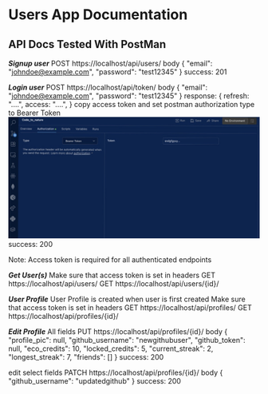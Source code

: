 # Users App Documentation

## API Docs Tested With PostMan
***Signup user***
POST https://localhost/api/users/
body
{
    "email": "johndoe@example.com",
    "password": "test12345"
}
success: 201

***Login user***
POST https://localhost/api/token/
body
{
    "email": "johndoe@example.com",
    "password": "test12345"
}
response: {
    refresh: "....",
    access: "....",
}
copy access token and set postman authorization type to Bearer Token
![Postman Bearer Token Example](screenshots/tokenexample.jpeg)
success: 200

Note: Access token is required for all authenticated endpoints

***Get User(s)***
Make sure that access token is set in headers
GET https://localhost/api/users/
GET https://localhost/api/users/{id}/

***User Profile***
User Profile is created when user is first created
Make sure that access token is set in headers
GET https://localhost/api/profiles/
GET https://localhost/api/profiles/{id}/

***Edit Profile***
All fields
PUT https://localhost/api/profiles/{id}/
body
{
  "profile_pic": null,
  "github_username": "newgithubuser",
  "github_token": null,
  "eco_credits": 10,
  "locked_credits": 5,
  "current_streak": 2,
  "longest_streak": 7,
  "friends": []
}
success: 200

edit select fields
PATCH https://localhost/api/profiles/{id}/
body
{
  "github_username": "updatedgithub"
}
success: 200

